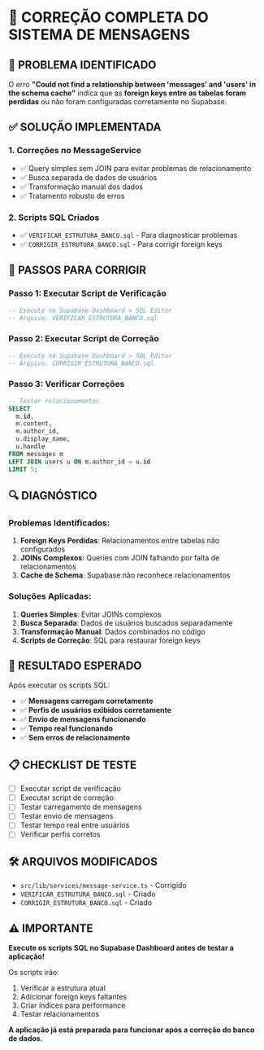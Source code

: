# 🔧 CORREÇÃO COMPLETA DO SISTEMA DE MENSAGENS

## 🚨 PROBLEMA IDENTIFICADO

O erro **"Could not find a relationship between 'messages' and 'users' in the schema cache"** indica que as **foreign keys entre as tabelas foram perdidas** ou não foram configuradas corretamente no Supabase.

## ✅ SOLUÇÃO IMPLEMENTADA

### 1. **Correções no MessageService**
- ✅ Query simples sem JOIN para evitar problemas de relacionamento
- ✅ Busca separada de dados de usuários
- ✅ Transformação manual dos dados
- ✅ Tratamento robusto de erros

### 2. **Scripts SQL Criados**
- ✅ `VERIFICAR_ESTRUTURA_BANCO.sql` - Para diagnosticar problemas
- ✅ `CORRIGIR_ESTRUTURA_BANCO.sql` - Para corrigir foreign keys

## 🎯 PASSOS PARA CORRIGIR

### **Passo 1: Executar Script de Verificação**
```sql
-- Execute no Supabase Dashboard > SQL Editor
-- Arquivo: VERIFICAR_ESTRUTURA_BANCO.sql
```

### **Passo 2: Executar Script de Correção**
```sql
-- Execute no Supabase Dashboard > SQL Editor
-- Arquivo: CORRIGIR_ESTRUTURA_BANCO.sql
```

### **Passo 3: Verificar Correções**
```sql
-- Testar relacionamentos
SELECT 
  m.id,
  m.content,
  m.author_id,
  u.display_name,
  u.handle
FROM messages m
LEFT JOIN users u ON m.author_id = u.id
LIMIT 5;
```

## 🔍 DIAGNÓSTICO

### **Problemas Identificados:**
1. **Foreign Keys Perdidas**: Relacionamentos entre tabelas não configurados
2. **JOINs Complexos**: Queries com JOIN falhando por falta de relacionamentos
3. **Cache de Schema**: Supabase não reconhece relacionamentos

### **Soluções Aplicadas:**
1. **Queries Simples**: Evitar JOINs complexos
2. **Busca Separada**: Dados de usuários buscados separadamente
3. **Transformação Manual**: Dados combinados no código
4. **Scripts de Correção**: SQL para restaurar foreign keys

## 🚀 RESULTADO ESPERADO

Após executar os scripts SQL:

- ✅ **Mensagens carregam corretamente**
- ✅ **Perfis de usuários exibidos corretamente**
- ✅ **Envio de mensagens funcionando**
- ✅ **Tempo real funcionando**
- ✅ **Sem erros de relacionamento**

## 📋 CHECKLIST DE TESTE

- [ ] Executar script de verificação
- [ ] Executar script de correção
- [ ] Testar carregamento de mensagens
- [ ] Testar envio de mensagens
- [ ] Testar tempo real entre usuários
- [ ] Verificar perfis corretos

## 🛠️ ARQUIVOS MODIFICADOS

- `src/lib/services/message-service.ts` - Corrigido
- `VERIFICAR_ESTRUTURA_BANCO.sql` - Criado
- `CORRIGIR_ESTRUTURA_BANCO.sql` - Criado

## ⚠️ IMPORTANTE

**Execute os scripts SQL no Supabase Dashboard antes de testar a aplicação!**

Os scripts irão:
1. Verificar a estrutura atual
2. Adicionar foreign keys faltantes
3. Criar índices para performance
4. Testar relacionamentos

**A aplicação já está preparada para funcionar após a correção do banco de dados.**

